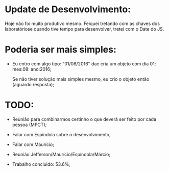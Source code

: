 # Update de Desenvolvimento:

  Hoje não foi muito produtivo mesmo. Feiquei tretando com as chaves dos
laboratóriose quando tive tempo para desenvolver, tretei com o Date do JS.

# Poderia ser mais simples:
* Eu entro com algo tipo: "01/08/2016" dae cria um objeto com dia 01; mes:08: ano:2016;

  Se não tiver solução mais simples mesmo, eu crio o objeto então (aguardo resposta);

# TODO:
* Reunião para combinarmos certinho o que deverá ser feito por cada pessoa (MPCT);
* Falar com Espíndola sobre o desenvolvimento;
* Falar com Maurício;
* Reunião Jefferson/Maurício/Espíndola/Márcio;

* Trabalho concluido: 53.6%;
